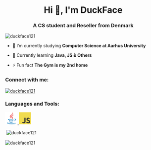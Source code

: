 <h1 align="center">Hi 👋, I'm DuckFace</h1>
<h3 align="center">A CS student and Reseller from Denmark</h3>

<p align="left"> <img src="https://komarev.com/ghpvc/?username=duckface121&label=Profile%20views&color=0e75b6&style=flat" alt="duckface121" /> </p>

- 🌱 I’m currently studying **Computer Science at Aarhus University**

- 📖 Currently learning **Java, JS & Others**

- ⚡ Fun fact **The Gym is my 2nd home**

<h3 align="left">Connect with me:</h3>
<p align="left">
<a href="https://twitter.com/duckface121" target="blank"><img align="center" src="https://raw.githubusercontent.com/rahuldkjain/github-profile-readme-generator/master/src/images/icons/Social/twitter.svg" alt="duckface121" height="30" width="40" /></a>
</p>

<h3 align="left">Languages and Tools:</h3>
<p align="left"> <a href="https://www.java.com" target="_blank" rel="noreferrer"> <img src="https://raw.githubusercontent.com/devicons/devicon/master/icons/java/java-original.svg" alt="java" width="40" height="40"/> </a> <a href="https://developer.mozilla.org/en-US/docs/Web/JavaScript" target="_blank" rel="noreferrer"> <img src="https://raw.githubusercontent.com/devicons/devicon/master/icons/javascript/javascript-original.svg" alt="javascript" width="40" height="40"/> </a> </p>

<p>&nbsp;<img align="center" src="https://github-readme-stats.vercel.app/api?username=duckface121&show_icons=true&theme=dark&locale=en" alt="duckface121" /></p>

<p><img align="center" src="https://github-readme-streak-stats.herokuapp.com/?user=duckface121&theme=dark" alt="duckface121" /></p>
